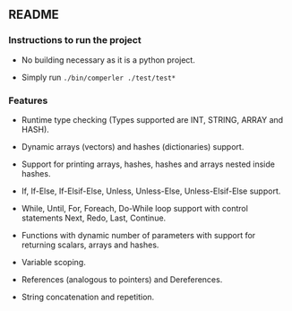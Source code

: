 ## README

### Instructions to run the project

* No building necessary as it is a python project.

* Simply run `./bin/comperler ./test/test*`

### Features

* Runtime type checking (Types supported are INT, STRING, ARRAY and HASH).

* Dynamic arrays (vectors) and hashes (dictionaries) support.

* Support for printing arrays, hashes, hashes and arrays nested inside hashes.

* If, If-Else, If-Elsif-Else, Unless, Unless-Else, Unless-Elsif-Else support.

* While, Until, For, Foreach, Do-While loop support with control statements Next, Redo, Last, Continue.

* Functions with dynamic number of parameters with support for returning scalars, arrays and hashes.

* Variable scoping.

* References (analogous to pointers) and Dereferences.

* String concatenation and repetition.

